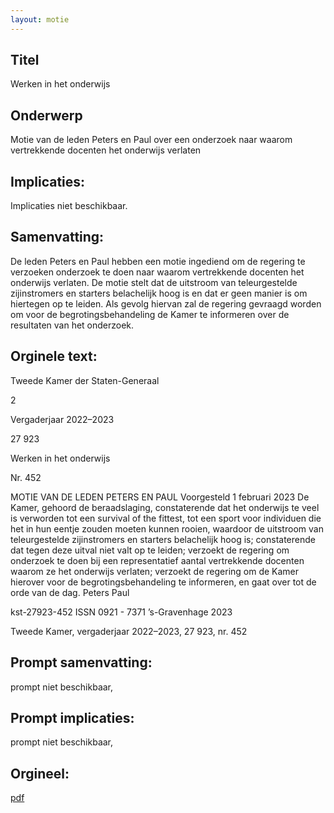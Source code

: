 ```yaml
---
layout: motie
---
```

## Titel
Werken in het onderwijs
## Onderwerp
Motie van de leden Peters en Paul over een onderzoek naar waarom vertrekkende docenten het onderwijs verlaten
## Implicaties:
Implicaties niet beschikbaar.
## Samenvatting:

De leden Peters en Paul hebben een motie ingediend om de regering te verzoeken onderzoek te doen naar waarom vertrekkende docenten het onderwijs verlaten. De motie stelt dat de uitstroom van teleurgestelde zijinstromers en starters belachelijk hoog is en dat er geen manier is om hiertegen op te leiden. Als gevolg hiervan zal de regering gevraagd worden om voor de begrotingsbehandeling de Kamer te informeren over de resultaten van het onderzoek.
## Orginele text:


Tweede Kamer der Staten-Generaal

2

Vergaderjaar 2022–2023

27 923

Werken in het onderwijs

Nr. 452

MOTIE VAN DE LEDEN PETERS EN PAUL
Voorgesteld 1 februari 2023
De Kamer,
gehoord de beraadslaging,
constaterende dat het onderwijs te veel is verworden tot een survival of
the fittest, tot een sport voor individuen die het in hun eentje zouden
moeten kunnen rooien, waardoor de uitstroom van teleurgestelde
zijinstromers en starters belachelijk hoog is;
constaterende dat tegen deze uitval niet valt op te leiden;
verzoekt de regering om onderzoek te doen bij een representatief aantal
vertrekkende docenten waarom ze het onderwijs verlaten;
verzoekt de regering om de Kamer hierover voor de begrotingsbehandeling te informeren,
en gaat over tot de orde van de dag.
Peters
Paul

kst-27923-452
ISSN 0921 - 7371
’s-Gravenhage 2023

Tweede Kamer, vergaderjaar 2022–2023, 27 923, nr. 452


## Prompt samenvatting:
prompt niet beschikbaar,

## Prompt implicaties:
prompt niet beschikbaar,
## Orgineel:
[pdf](https://gegevensmagazijn.tweedekamer.nl/OData/v4/2.0/Document(5d524f73-cbaf-435c-ba75-75a01b21880c)/resource)
